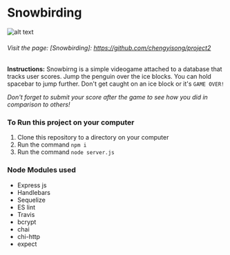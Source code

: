 # Snowbirding 
![alt text][logo]

[logo]: https://image.shutterstock.com/image-vector/active-penguins-winter-sports-vector-260nw-1014490555.jpg "Logo Title Text 2"


###### Visit the page: [Snowbirding]: https://github.com/chengyisong/project2

**Instructions:**
Snowbirng is a simple videogame attached to a database that tracks user scores. 
Jump the penguin over the ice blocks.
You can hold spacebar to jump further.
Don't get caught on an ice block or it's `GAME OVER!`

*Don't forget to submit your score after the game to see how you did in comparison to others!*

### To Run this project on your computer
1. Clone this repository to a directory on your computer
2. Run the command `npm i`
3. Run the command `node server.js`

### Node Modules used
- Express js
- Handlebars
- Sequelize
- ES lint
- Travis
- bcrypt
- chai
- chi-http
- expect

